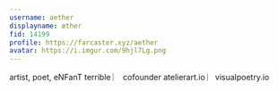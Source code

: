 ```yaml
---
username: aether
displayname: æther
fid: 14199
profile: https://farcaster.xyz/aether
avatar: https://i.imgur.com/9hjl7Lg.png
---
```


artist, poet, eNFanT terrible ︳ cofounder atelierart.io ︳visualpoetry.io
